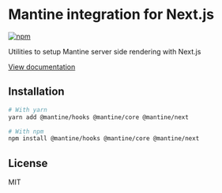 # Mantine integration for Next.js

[![npm](https://img.shields.io/npm/dm/@mantine/next)](https://www.npmjs.com/package/@mantine/next)

Utilities to setup Mantine server side rendering with Next.js

[View documentation](https://mantine.dev/)

## Installation

```bash
# With yarn
yarn add @mantine/hooks @mantine/core @mantine/next

# With npm
npm install @mantine/hooks @mantine/core @mantine/next
```

## License

MIT
